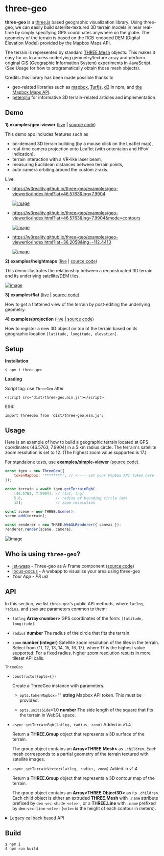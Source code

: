 # three-geo

**three-geo** is a [three.js](https://github.com/mrdoob/three.js) based geographic visualization library. Using three-geo, we can easily build satellite-textured 3D terrain models in near real-time by simply specifying GPS coordinates anywhere on the globe. The geometry of the terrain is based on the RGB-encoded DEM (Digital Elevation Model) provided by the Mapbox Maps API.

The terrain is represented by standard [THREE.Mesh](https://threejs.org/docs/#api/en/objects/Mesh) objects. This makes it easy for us to access underlying geometry/texture array and perform original GIS (Geographic Information System) experiments in JavaScript. (See Usage for how to programatically obtain those mesh objects).

Credits: this library has been made possible thanks to

- geo-related libraries such as [mapbox](https://github.com/mapbox), [Turfjs](https://github.com/Turfjs/turf), [d3](https://github.com/d3/d3) in npm, and [the Mapbox Maps API](https://www.mapbox.com/api-documentation/#maps).
- [peterqliu](https://github.com/peterqliu) for informative 3D terrain-related articles and implementation.

## Demo

**1) examples/geo-viewer** ([live](https://w3reality.github.io/three-geo/examples/geo-viewer/io/index.html) | [source code](https://github.com/w3reality/three-geo/tree/master/examples/geo-viewer))

This demo app includes features such as

- on-demand 3D terrain building (by a mouse click on the Leaflet map),
- real-time camera projection onto Leaflet (with oritentaion and HFoV indication),
- terrain interaction with a VR-like laser beam,
- measuring Euclidean distances between terrain points,
- auto camera orbiting around the custom z-axis.

Live:

- <https://w3reality.github.io/three-geo/examples/geo-viewer/io/index.html?lat=46.5763&lng=7.9904>

  [![image](https://w3reality.github.io/three-geo/examples/img/5.jpg)](https://w3reality.github.io/three-geo/examples/geo-viewer/io/index.html?lat=46.5763&lng=7.9904&title=Eiger)

- <https://w3reality.github.io/three-geo/examples/geo-viewer/io/index.html?lat=46.5763&lng=7.9904&mode=contours>

  [![image](https://w3reality.github.io/three-geo/examples/img/eiger-contours-100m.png)](https://w3reality.github.io/three-geo/examples/geo-viewer/io/index.html?lat=46.5763&lng=7.9904&mode=contours&title=Eiger)

- <https://w3reality.github.io/three-geo/examples/geo-viewer/io/index.html?lat=36.2058&lng=-112.4413>

  [![image](https://w3reality.github.io/three-geo/examples/img/2.jpg)](https://w3reality.github.io/three-geo/examples/geo-viewer/io/index.html?lat=36.2058&lng=-112.4413&title=Colorado_River)

**2) examples/heightmaps** ([live](https://w3reality.github.io/three-geo/examples/heightmaps/index.html) | [source code](https://github.com/w3reality/three-geo/tree/master/examples/heightmaps))

This demo illustrates the relationship between a reconstructed 3D terrain and its underlying satellite/DEM tiles.

[![image](https://w3reality.github.io/three-geo/examples/img/heightmap-demo-2.jpg)](https://w3reality.github.io/three-geo/examples/heightmaps/index.html)

**3) examples/flat** ([live](https://w3reality.github.io/three-geo/examples/flat/index.html) | [source code](https://github.com/w3reality/three-geo/tree/master/examples/flat/index.html))

How to get a flattened view of the terrain by post-editing the underlying geometry.

**4) examples/projection** ([live](https://w3reality.github.io/three-geo/examples/projection/index.html) | [source code](https://github.com/w3reality/three-geo/tree/master/examples/projection/index.html))

How to register a new 3D object on top of the terrain based on its geographic location `[latitude, longitude, elevation]`.

## Setup

**Installation**

```
$ npm i three-geo
```

**Loading**

Script tag: use `ThreeGeo` after

```
<script src="dist/three-geo.min.js"></script>
```

ES6:

```
import ThreeGeo from 'dist/three-geo.esm.js';
```

## Usage

Here is an example of how to build a geographic terrain located at GPS coordinates (46.5763, 7.9904) in a 5 km radius circle. The terrain's satellite zoom resolution is set to 12. (The highest zoom value supported is 17.)

For standalone tests, use **examples/simple-viewer** ([source code](https://github.com/w3reality/three-geo/tree/master/examples/simple-viewer)).

```js
const tgeo = new ThreeGeo({
    tokenMapbox: '********', // <---- set your Mapbox API token here
});

const terrain = await tgeo.getTerrainRgb(
    [46.5763, 7.9904], // [lat, lng]
    5.0,               // radius of bounding circle (km)
    12);               // zoom resolution

const scene = new THREE.Scene();
scene.add(terrain);

const renderer = new THREE.WebGLRenderer({ canvas });
renderer.render(scene, camera);
```

![image](https://w3reality.github.io/three-geo/examples/img/1.jpg)

## Who is using `three-geo`?

- [jet-wasp](https://jet-wasp.glitch.me/) - Three-geo as A-Frame component ([source code](https://glitch.com/edit/#!/jet-wasp))
- [locus-pocus](https://locus-pocus.io/) - A webapp to visualise your area using three-geo
- *Your App* - *PR us!*

## API

In this section, we list `three-geo`'s public API methods, where `latlng`, `radius`, and `zoom` are parameters common to them:

  - `latlng` **Array\<number\>** GPS coordinates of the form: `[latitude, longitude]`.

  - `radius` **number** The radius of the circle that fits the terrain.

  - `zoom` **number (integer)** Satellite zoom resolution of the tiles in the terrain. Select from {11, 12, 13, 14, 15, 16, 17}, where 17 is the highest value supported. For a fixed radius, higher zoom resolution results in more tileset API calls.


`ThreeGeo`

- `constructor(opts={})`

  Create a ThreeGeo instance with parameters.

  - `opts.tokenMapbox`=\"\" **string** Mapbox API token. This must be provided.

  - `opts.unitsSide`=1.0 **number** The side length of the square that fits the terrain in WebGL space.

- `async getTerrainRgb(latlng, radius, zoom)` Added in v1.4

  Return a **THREE.Group** object that represents a 3D surface of the terrain.

  The group object contains an **Array\<THREE.Mesh\>** as `.children`. Each mesh corresponds to a partial geometry of the terrain textured with satellite images.

- `async getTerrainVector(latlng, radius, zoom)` Added in v1.4

  Return a **THREE.Group** object that represents a 3D contour map of the terrain.

  The group object contains an **Array\<THREE.Object3D\>** as its `.children`. Each child object is either an extruded **THREE.Mesh** with `.name` attribute prefixed by `dem-vec-shade-<ele>-`, or a **THREE.Line** with `.name` prefixed by `dem-vec-line-<ele>-` (`<ele>` is the height of each contour in meters).


<p><details>
<summary>Legacy callback based API</summary>

- `getTerrain(latlng, radius, zoom, callbacks={})`

  - `callbacks.onRgbDem` **function (meshes) {}** Implement this to request the geometry of the terrain. Called when the entire terrain\'s geometry is obtained.

    - `meshes` **Array\<THREE.Mesh\>** All the meshes belonging to the terrain.

  - `callbacks.onSatelliteMat` **function (mesh) {}** Implement this to request the satellite textures of the terrain. Called when the satellite texture of each mesh belonging to the terrain is obtained.

    - `mesh` **THREE.Mesh** One of the meshes that's part of the terrain.

  - `callbacks.onVectorDem` **function (objs) {}** Implement this to request the contour map of the terrain. Called when the contour map of the terrain is obtained.

    - `objs` **Array\<THREE.Object3D\>** Extruded meshes (THREE.Mesh objects with `.name` attribute prefixed by `dem-vec-shade-<ele>-`) and lines (THREE.Line objects with `.name` attribute prefixed by `dem-vec-line-<ele>-`), where `<ele>` is the height of each contour in meters.

</details></p>

## Build

```
$ npm i
$ npm run build
```
